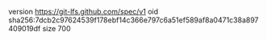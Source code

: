 version https://git-lfs.github.com/spec/v1
oid sha256:7dcb2c97624539f178ebf14c366e797c6a51ef589af8a0471c38a897409019df
size 700
